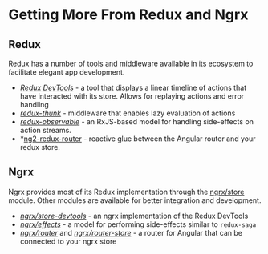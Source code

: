 # Getting More From Redux and Ngrx

## Redux

Redux has a number of tools and middleware available in its ecosystem to facilitate elegant app development.

- *[Redux DevTools](https://github.com/gaearon/redux-devtools)* - a tool that displays a linear timeline of actions that have interacted with its store. Allows for replaying actions and error handling
- *[redux-thunk](https://github.com/gaearon/redux-thunk)* - middleware that enables lazy evaluation of actions
- *[redux-observable](https://github.com/redux-observable/redux-observable)* - an RxJS-based model for handling side-effects on action streams.
- *[ng2-redux-router](https://github.com/dagstuan/ng2-redux-router) - reactive glue between the Angular router and your redux store.

## Ngrx

Ngrx provides most of its Redux implementation through the [ngrx/store](https://github.com/ngrx/store) module. Other modules are available for better integration and development.

- *[ngrx/store-devtools](https://github.com/ngrx/store-devtools)* - an ngrx implementation of the Redux DevTools
- *[ngrx/effects](https://github.com/ngrx/effects)* - a model for performing side-effects similar to `redux-saga`
- *[ngrx/router](https://github.com/ngrx/router)* and *[ngrx/router-store](https://github.com/ngrx/router-store)* - a router for Angular that can be connected to your ngrx store
